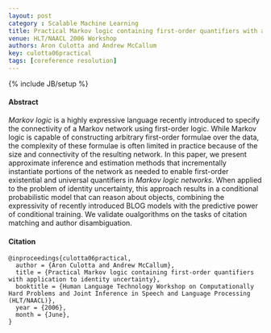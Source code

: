 ```yaml
---
layout: post
category : Scalable Machine Learning
title: Practical Markov logic containing first-order quantifiers with application to identity uncertainty
venue: HLT/NAACL 2006 Workshop
authors: Aron Culotta and Andrew McCallum
key: culotta06practical
tags: [coreference resolution]
---
```


{% include JB/setup %}

#### Abstract

*Markov logic* is a highly expressive language recently introduced to specify
 the connectivity of a Markov network using first-order logic. While Markov
 logic is capable of constructing arbitrary first-order formulae over the
 data, the complexity of these formulae is often limited in practice because
 of the size and connectivity of the resulting network. In this paper, we
 present approximate inference and estimation methods that incrementally
 instantiate portions of the network as needed to enable first-order
 existential and universal quantifiers in *Markov logic networks*. When
 applied to the problem of identity uncertainty, this approach results in a
 conditional probabilistic model that can reason about objects, combining the
 expressivity of recently introduced BLOG models with the predictive power of
 conditional training. We validate oualgorithms on the tasks of citation
 matching and author disambiguation.

#### Citation

	@inproceedings{culotta06practical,
	  author = {Aron Culotta and Andrew McCallum},
	  title = {Practical Markov logic containing first-order quantifiers with application to identity uncertainty},
	  booktitle = {Human Language Technology Workshop on Computationally Hard Problems and Joint Inference in Speech and Language Processing (HLT/NAACL)},
	  year = {2006},
	  month = {June},
	}
